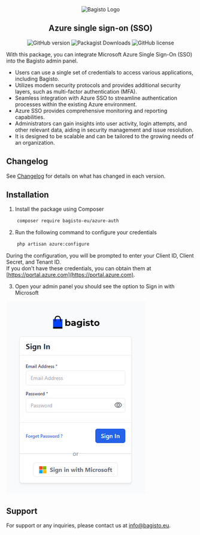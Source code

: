 <div align="center">
    <img src="https://bagisto.com/wp-content/themes/bagisto/images/logo.png" alt="Bagisto Logo" />
    <h2>Azure single sign-on (SSO)</h2>
</div>

<div align="center">
    <img alt="GitHub version" src="https://img.shields.io/github/v/release/bagisto-europe/admin-azure-auth">
    <img alt="Packagist Downloads" src="https://img.shields.io/packagist/dt/bagisto-eu/azure-auth">
    <img alt="GitHub license" src="https://img.shields.io/github/license/bagisto-europe/admin-azure-auth">
</div>

With this package, you can integrate Microsoft Azure Single Sign-On (SSO) into the Bagisto admin panel.  

- Users can use a single set of credentials to access various applications, including Bagisto.
- Utilizes modern security protocols and provides additional security layers, such as multi-factor authentication (MFA).
- Seamless integration with Azure SSO to streamline authentication processes within the existing Azure environment.
- Azure SSO provides comprehensive monitoring and reporting capabilities.
- Administrators can gain insights into user activity, login attempts, and other relevant data, aiding in security management and issue resolution.
- It is designed to be scalable and can be tailored to the growing needs of an organization.

## Changelog

See [Changelog](CHANGELOG.md) for details on what has changed in each version.

## Installation

1. Install the package using Composer

```bash
    composer require bagisto-eu/azure-auth
```

2. Run the following command to configure your credentials

```bash
    php artisan azure:configure
```

During the configuration, you will be prompted to enter your Client ID, Client Secret, and Tenant ID.  
If you don't have these credentials, you can obtain them at [https://portal.azure.com](https://portal.azure.com).  

3. Open your admin panel you should see the option to Sign in with Microsoft

![example](docs/bagisto-signin.png)

## Support

For support or any inquiries, please contact us at [info@bagisto.eu](mailto:info@bagisto.eu).
